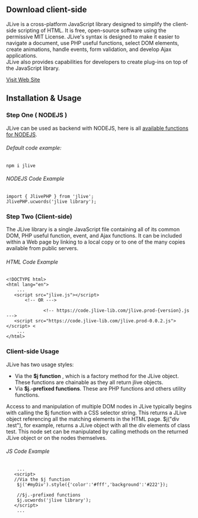 Download client-side
--------------------

JLive is a cross-platform JavaScript library designed to simplify the client-side scripting of HTML. It is free, open-source software using the permissive MIT License. JLive's syntax is designed to make it easier to navigate a document, use PHP useful functions, select DOM elements, create animations, handle events, form validation, and develop Ajax applications.  
JLive also provides capabilities for developers to create plug-ins on top of the JavaScript library.

[Visit Web Site](https://jlive-lib.com)

Installation & Usage
--------------------

### Step One ( NODEJS )

JLive can be used as backend with NODEJS, here is all [available functions for NODEJS](https://jlive-lib.com/php_function.php).

###### Default code example:

`npm i jlive`

###### NODEJS Code Example

    import { JlivePHP } from 'jlive';
    JlivePHP.ucwords('jlive library');
    										
    										

### Step Two (Client-side)

The JLive library is a single JavaScript file containing all of its common DOM, PHP useful function, event, and Ajax functions. It can be included within a Web page by linking to a local copy or to one of the many copies available from public servers.

###### HTML Code Example

    <!DOCTYPE html> 
    <html lang="en"> 
        ...
       <script src="jlive.js"></script>
           <!-- OR --->
    	   
                  <!-- https://code.jlive-lib.com/jlive.prod-{version}.js --->
       <script src="https://code.jlive-lib.com/jlive.prod-0.0.2.js"></script> <
        ...
    </html>

### Client-side Usage

JLive has two usage styles:

*   Via the **$j function** , which is a factory method for the JLive object. These functions are chainable as they all return jlive objects.
*   Via **$j.-prefixed functions**. These are PHP functions and others utility functions.

Access to and manipulation of multiple DOM nodes in JLive typically begins with calling the $j function with a CSS selector string. This returns a JLive object referencing all the matching elements in the HTML page. $j("div .test"), for example, returns a JLive object with all the div elements of class test. This node set can be manipulated by calling methods on the returned JLive object or on the nodes themselves.

###### JS Code Example

    
        ...
       <script>
       //Via the $j function
    	$j('#myDiv').style({'color':'#fff','background':'#222'});
         
        //$j.-prefixed functions 
    	$j.ucwords('jlive library');
       </script>
        ...
